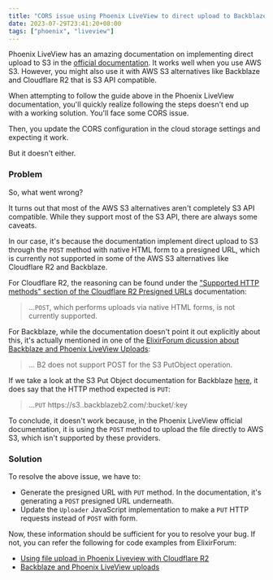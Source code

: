 ```yaml
---
title: "CORS issue using Phoenix LiveView to direct upload to Backblaze or Cloudflare R2"
date: 2023-07-29T23:41:20+08:00
tags: ["phoenix", "liveview"]
---
```


Phoenix LiveView has an amazing documentation on implementing direct upload to S3 in
the [official documentation][0]. It works well when you use AWS S3. However, you might
also use it with AWS S3 alternatives like Backblaze and Cloudflare R2 that is S3
API compatible.

When attempting to follow the guide above in the Phoenix LiveView documentation, you'll
quickly realize following the steps doesn't end up with a working solution. You'll face
some CORS issue.

Then, you update the CORS configuration in the cloud storage settings and expecting it work.

But it doesn't either.

### Problem

So, what went wrong?

It turns out that most of the AWS S3 alternatives aren't completely S3 API compatible. While
they support most of the S3 API, there are always some caveats.

In our case, it's because the documentation implement direct upload to S3 through
the `POST` method with native HTML form to a presigned URL, which is currently not
supported in some of the AWS S3 alternatives like Cloudflare R2 and Backblaze.

For Cloudflare R2, the reasoning can be found under the ["Supported HTTP methods" section
of the Cloudflare R2 Presigned URLs][1] documentation:


> ...`POST`, which performs uploads via native HTML forms, is not currently supported.

For Backblaze, while the documentation doesn't point it out explicitly about this, it's actually mentioned
in one of the [ElixirForum dicussion about Backblaze and Phoenix LiveView Uploads][2]:

> ... B2 does not support POST for the S3 PutObject operation.

If we take a look at the S3 Put Object documentation for Backblaze [here][3], it does say that the
HTTP method expected is `PUT`:

> ...`PUT` https://s3.<your-region>.backblazeb2.com/:bucket/:key

To conclude, it doesn't work because, in the Phoenix LiveView official documentation,
it is using the `POST` method to upload the file directly to AWS S3, which isn't supported by these providers.

### Solution

To resolve the above issue, we have to:

- Generate the presigned URL with `PUT` method. In the documentation, it's generating a `POST` presigned URL underneath.
- Update the `Uploader` JavaScript implementation to make a `PUT` HTTP requests instead of `POST` with form.

Now, these information should be sufficient for you to resolve your bug. If not, you can refer the following
for code examples from ElixirForum:

- [Using file upload in Phoenix Liveview with Cloudflare R2](https://elixirforum.com/t/using-file-upload-in-phoenix-liveview-with-cloudflare-r2/56182/2)
- [Backblaze and Phoenix LiveView uploads](https://elixirforum.com/t/backblaze-and-phoenix-liveview-uploads/57153/20)

[0]: https://hexdocs.pm/phoenix_live_view/uploads-external.html
[1]: https://developers.cloudflare.com/r2/api/s3/presigned-urls/#supported-http-methods
[2]: https://elixirforum.com/t/backblaze-and-phoenix-liveview-uploads/57153/8
[3]: https://www.backblaze.com/apidocs/s3-put-object

